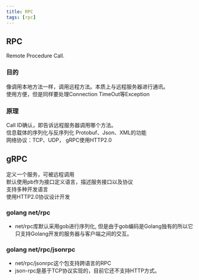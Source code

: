 ```yaml
---
title: RPC
tags: [rpc]
---
```


## RPC

Remote Procedure Call.  
### 目的
像调用本地方法一样，调用远程方法。本质上与远程服务器进行通讯。  
使用方便，但是同样要处理Connection TimeOut等Exception 

### 原理
Call ID确认，即告诉远程服务器调用哪个方法。  
信息载体的序列化与反序列化 Protobuf、Json、XML的功能  
网络协议：TCP、UDP， gRPC使用HTTP2.0

## gRPC
定义一个服务，可被远程调用  
默认使用pb作为接口定义语言，描述服务接口以及协议  
支持多种开发语言  
使用HTTP2.0协议设计开发

### golang net/rpc
- net/rpc库默认采用gob进行序列化, 但是由于gob编码是Golang独有的所以它只支持Golang开发的服务器与客户端之间的交互。

### golang net/rpc/jsonrpc
- net/rpc/jsonrpc这个包支持跨语言的RPC
- json-rpc是基于TCP协议实现的，目前它还不支持HTTP方式。

